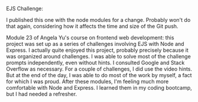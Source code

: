 EJS Challenge:

I published this one with the node modules for a change. Probably won't do that again, considering how it affects the time and size of the Git push.

Module 23 of Angela Yu's course on frontend web development: this project was set up as a series of challenges involving EJS with Node and Express. I actually quite enjoyed this project, probably precisely because it was organized around challenges. I was able to solve most of the challenge prompts independently, even without hints. 
I consulted Google and Stack Overflow as necessary. For a couple of challenges, I did use the video hints. But at the end of the day, I was able to do most of the work by myself, a fact for which I was proud. After these modules, I'm feeling much more comfortable with Node and Express. I learned them in my coding bootcamp, but I had needed a refresher.
